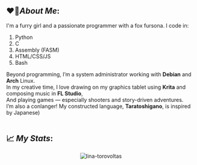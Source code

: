 ## ❤️‍🔥*About Me*:
I'm a furry girl and a passionate programmer with a fox fursona. I code in:
1. Python
2. C
3. Assembly (FASM)
4. HTML/CSS/JS
5. Bash

Beyond programming, I’m a system administrator working with **Debian** and **Arch** Linux.  
In my creative time, I love drawing on my graphics tablet using **Krita** and composing music in **FL Studio**,  
And playing games — especially shooters and story-driven adventures.  
I’m also a conlanger! My constructed language, **Taratoshigano**, is inspired by Japanese)  
<br />
## 📈 *My Stats*:
<p align="center"> <img src="https://github-readme-stats.vercel.app/api/top-langs/?username=lina-torovoltas&theme=darcula&layout=compact" alt="lina-torovoltas" />
